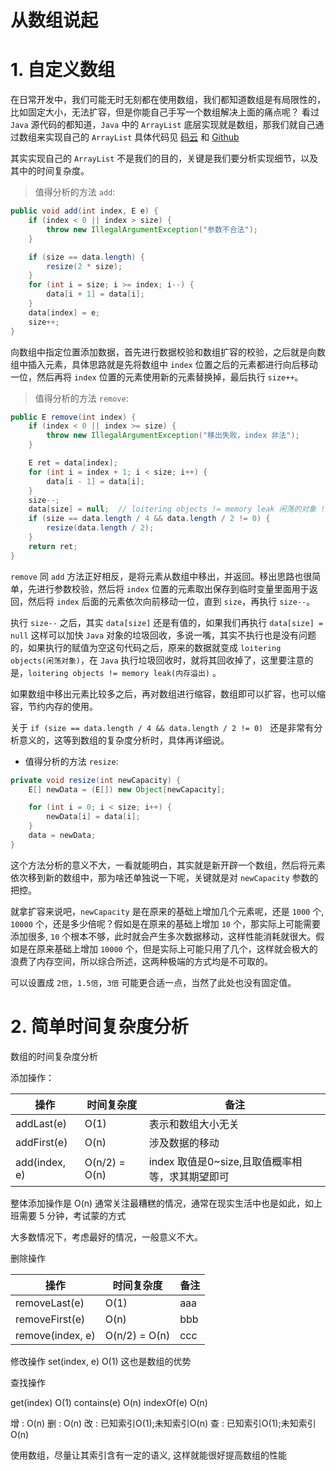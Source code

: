 # 从数组说起

# 1. 自定义数组
在日常开发中，我们可能无时无刻都在使用数组，我们都知道数组是有局限性的，比如固定大小，无法扩容，但是你能自己手写一个数组解决上面的痛点呢？
看过 `Java` 源代码的都知道，`Java` 中的 `ArrayList` 底层实现就是数组，那我们就自己通过数组来实现自己的 `ArrayList` 具体代码见 [码云](https://gitee.com/sontekliu/datastruct-core/blob/master/src/main/java/com/javaliu/collection/array/Array.java) 和
[Github](https://github.com/sontekliu/datastruct-core/blob/master/src/main/java/com/javaliu/collection/array/Array.java) 

其实实现自己的 `ArrayList` 不是我们的目的，关键是我们要分析实现细节，以及其中的时间复杂度。

> 值得分析的方法 `add`:

```java
public void add(int index, E e) {
    if (index < 0 || index > size) {
        throw new IllegalArgumentException("参数不合法");
    }

    if (size == data.length) {
        resize(2 * size);
    }
    for (int i = size; i >= index; i--) {
        data[i + 1] = data[i];
    }
    data[index] = e;
    size++;
}
```
向数组中指定位置添加数据，首先进行数据校验和数组扩容的校验，之后就是向数组中插入元素，具体思路就是先将数组中 `index` 位置之后的元素都进行向后移动一位，然后再将 `index` 位置的元素使用新的元素替换掉，最后执行 `size++`。


> 值得分析的方法 `remove`:

```java
public E remove(int index) {
    if (index < 0 || index >= size) {
        throw new IllegalArgumentException("移出失败，index 非法");
    }

    E ret = data[index];
    for (int i = index + 1; i < size; i++) {
        data[i - 1] = data[i];
    }
    size--;
    data[size] = null;  // loitering objects != memory leak 闲荡的对象 != 内存溢出
    if (size == data.length / 4 && data.length / 2 != 0) {
        resize(data.length / 2);
    }
    return ret;
}
```

`remove` 同 `add` 方法正好相反，是将元素从数组中移出，并返回。移出思路也很简单，先进行参数校验，然后将 `index` 位置的元素取出保存到临时变量里面用于返回，然后将 `index` 后面的元素依次向前移动一位，直到 `size`，再执行 `size--`。

执行 `size--` 之后，其实 `data[size]` 还是有值的，如果我们再执行 `data[size] = null` 这样可以加快 `Java` 对象的垃圾回收，多说一嘴，其实不执行也是没有问题的，如果执行的赋值为空这句代码之后，原来的数据就变成 `loitering objects(闲荡对象)`，在 `Java` 执行垃圾回收时，就将其回收掉了，这里要注意的是，`loitering objects != memory leak(内存溢出)` 。

如果数组中移出元素比较多之后，再对数组进行缩容，数组即可以扩容，也可以缩容，节约内存的使用。

关于 `if (size == data.length / 4 && data.length / 2 != 0) ` 还是非常有分析意义的，这等到数组的复杂度分析时，具体再详细说。

* 值得分析的方法 `resize`:

```java
private void resize(int newCapacity) {
    E[] newData = (E[]) new Object[newCapacity];

    for (int i = 0; i < size; i++) {
        newData[i] = data[i];
    }
    data = newData;
}
```

这个方法分析的意义不大，一看就能明白，其实就是新开辟一个数组，然后将元素依次移到新的数组中，那为啥还单独说一下呢，关键就是对 `newCapacity` 参数的把控。

就拿扩容来说吧，`newCapacity` 是在原来的基础上增加几个元素呢，还是 `1000` 个, `10000` 个，还是多少倍呢？假如是在原来的基础上增加 `10` 个，那实际上可能需要添加很多, `10` 个根本不够，此时就会产生多次数据移动，这样性能消耗就很大。假如是在原来基础上增加 `10000` 个，但是实际上可能只用了几个，这样就会极大的浪费了内存空间，所以综合所述，这两种极端的方式均是不可取的。

可以设置成 `2倍`，`1.5倍`，`3倍` 可能更合适一点，当然了此处也没有固定值。


# 2. 简单时间复杂度分析

数组的时间复杂度分析

添加操作：

| 操作          | 时间复杂度    | 备注                                            |
|---------------|---------------|-------------------------------------------------|
| addLast(e)    | O(1)          | 表示和数组大小无关                              |
| addFirst(e)   | O(n)          | 涉及数据的移动                                  |
| add(index, e) | O(n/2) = O(n) | index 取值是0~size,且取值概率相等，求其期望即可 |

整体添加操作是 O(n) 通常关注最糟糕的情况，通常在现实生活中也是如此，如上班需要 5 分钟，考试蒙的方式

大多数情况下，考虑最好的情况，一般意义不大。

删除操作


| 操作             | 时间复杂度    | 备注 |
|------------------|---------------|------|
| removeLast(e)    | O(1)          | aaa  |
| removeFirst(e)   | O(n)          | bbb  |
| remove(index, e) | O(n/2) = O(n) | ccc  |


修改操作 
set(index, e) O(1) 这也是数组的优势

查找操作

get(index)  O(1)
contains(e) O(n)
indexOf(e) O(n)


增 : O(n)
删 : O(n)
改 : 已知索引O(1);未知索引O(n)
查 : 已知索引O(1);未知索引O(n)

使用数组，尽量让其索引含有一定的语义, 这样就能很好提高数组的性能


